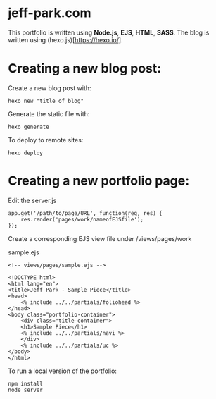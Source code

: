 # jeff-park.com
This portfolio is written using **Node.js**, **EJS**, **HTML**, **SASS**. 
The blog is written using (hexo.js)[https://hexo.io/].

# Creating a new blog post:

Create a new blog post with: 

```
hexo new "title of blog" 
```

Generate the static file with:

```
hexo generate
```

To deploy to remote sites:

```
hexo deploy
```

# Creating a new portfolio page: 

Edit the server.js

```
app.get('/path/to/page/URL', function(req, res) {
    res.render('pages/work/nameofEJSfile');
});
```

Create a corresponding EJS view file under /views/pages/work

sample.ejs
```
<!-- views/pages/sample.ejs -->

<!DOCTYPE html>
<html lang="en">
<title>Jeff Park - Sample Piece</title>
<head>
    <% include ../../partials/foliohead %>
</head>
<body class="portfolio-container">
    <div class="title-container">
    <h1>Sample Piece</h1>
    <% include ../../partials/navi %>
    </div>
    <% include ../../partials/uc %>
</body>
</html>
```

To run a local version of the portfolio: 

```
npm install
node server
```

